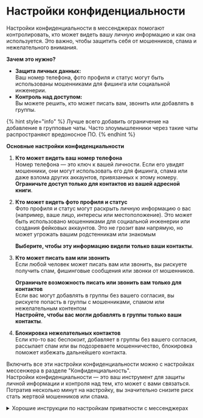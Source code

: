 # Настройки конфиденциальности

Настройки конфиденциальности в мессенджерах помогают контролировать, кто может видеть вашу личную информацию и как она используется. Это важно, чтобы защитить себя от мошенников, спама и нежелательного внимания.

**Зачем это нужно?**

* **Защита личных данных:**\
  Ваш номер телефона, фото профиля и статус могут быть использованы мошенниками для фишинга или социальной инженерии.
* **Контроль над доступом:**\
  Вы можете решить, кто может писать вам, звонить или добавлять в группы.

{% hint style="info" %}
Лучше всего добавить ограничение на добавление в групповые чаты. Часто злоумышленники через такие чаты распространяют вредоносное ПО. &#x20;
{% endhint %}

**Основные настройки конфиденциальности**

1. **Кто может видеть ваш номер телефона**\
   Номер телефона — это ключ к вашей личности. Если его увидят мошенники, они могут использовать его для фишинга, спама или даже взлома других аккаунтов, привязанных к этому номеру.\
   **Ограничьте доступ только для контактов из вашей адресной книги**.
2.  **Кто может видеть фото профиля и статус**\
    Фото профиля и статус могут раскрыть личную информацию о вас (например, ваше лицо, интересы или местоположение). Это может быть использовано мошенниками для социальной инженерии или создания фейковых аккаунтов. Это не грозит вам напрямую, но может угрожать вашим родстенникам или знакомым

    **Выберите, чтобы эту информацию видели только ваши контакты**.
3.  **Кто может писать вам или звонить**\
    Если любой человек может писать вам или звонить, вы рискуете получить спам, фишинговые сообщения или звонки от мошенников.

    **Ограничьте возможность писать или звонить вам только для контактов**\
    Если вас могут добавлять в группы без вашего согласия, вы рискуете попасть в группы с мошенниками, спамом или нежелательным контентом\
    **Настройте, чтобы вас могли добавлять в группы только ваши контакты**.&#x20;
4. **Блокировка нежелательных контактов**\
   Если кто-то вас беспокоит, добавляет в группы без вашего согласия, рассылает спам или вы подозреваете мошенничество, блокировка поможет избежать дальнейшего контакта.&#x20;

Включить все эти настройки конфиденциальности можно с настройках мессенжера в разделе "Конфиденциальность". \
Настройки конфиденциальности — это ваш инструмент для защиты личной информации и контроля над тем, кто может с вами связаться. Потратив несколько минут на настройку, вы значительно снизите риск стать жертвой мошенников или спама.

<details>

<summary>Хорошие инструкции по настройкам приватности с мессенджерах</summary>

Telegram: [https://privacy.kaspersky.com/ru/articles/telegram-android-medium/](https://privacy.kaspersky.com/ru/articles/telegram-android-medium/)

WhatsApp: [https://privacy.kaspersky.com/ru/articles/whatsapp-android-medium/](https://privacy.kaspersky.com/ru/articles/whatsapp-android-medium/)

</details>
